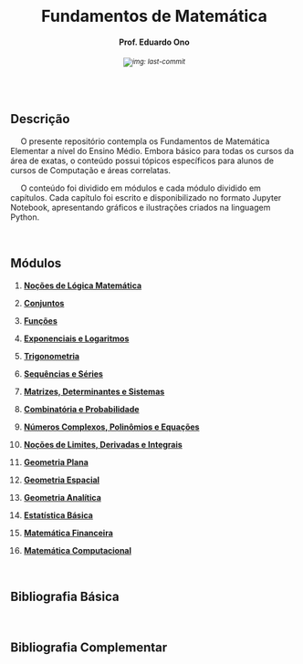 &nbsp;

<h1 align="center">Fundamentos de Matemática</h1>
<h4 align="center">Prof. Eduardo Ono</h4>
<h6 align="center"><sup><img src="https://img.shields.io/github/last-commit/eduardo-ono/Fundamentos-de-Matematica" alt="img: last-commit"></sup></h6>

&nbsp;

## Descrição

&emsp; O presente repositório contempla os Fundamentos de Matemática Elementar a nível do Ensino Médio. Embora básico para todas os cursos da área de exatas, o conteúdo possui tópicos específicos para alunos de cursos de Computação e áreas correlatas.

&emsp; O conteúdo foi dividido em módulos e cada módulo dividido em capítulos. Cada capítulo foi escrito e disponibilizado no formato Jupyter Notebook, apresentando gráficos e ilustrações criados na linguagem Python.

&nbsp;

## Módulos

1. [__Noções de Lógica Matemática__](./conteudo/01-logica-matematica/)

1. [__Conjuntos__](./conteudo/02-conjuntos/)

1. [__Funções__](./conteudo/03-funcoes/)

1. [__Exponenciais e Logaritmos__](./conteudo/04-exponenciais-e-logaritmos/)

1. [__Trigonometria__](./conteudo/05-trigonometria/)

1. [__Sequências e Séries__](./conteudo/06-sequencias-e-series/)

1. [__Matrizes, Determinantes e Sistemas__](./conteudo/07-matrizes-determinantes-e-sistemas/)

1. [__Combinatória e Probabilidade__](./conteudo/08-combinatoria-e-probabilidade/)

1. [__Números Complexos, Polinômios e Equações__](./conteudo/09-complexos-polinomios-e-equacoes/)

1. [__Noções de Limites, Derivadas e Integrais__](./conteudo/10-limites-derivadas-e-integrais/)

1. [__Geometria Plana__](./conteudo/11-geometria-plana/)

1. [__Geometria Espacial__](./conteudo/12-geometria-espacial/)

1. [__Geometria Analítica__](./conteudo/13-geometria-analitica/)

1. [__Estatística Básica__](./conteudo/14-estatistica-basica/)

1. [__Matemática Financeira__](./conteudo/15-matematica-financeira/)

1. [__Matemática Computacional__](./conteudo/16-matematica-computacional/)

&nbsp;

## Bibliografia Básica

&nbsp;

## Bibliografia Complementar

&nbsp;
